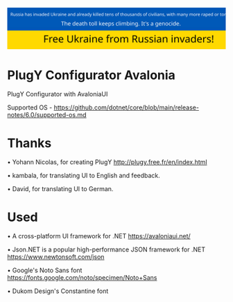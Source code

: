 ![Free Ukraine from Russian invaders!](https://raw.githubusercontent.com/Raf-9600/PlugY-Configurator-Avalonia/master/Ukraine.svg)

# PlugY Configurator Avalonia
PlugY Configurator with AvaloniaUI

Supported OS - https://github.com/dotnet/core/blob/main/release-notes/6.0/supported-os.md

# Thanks

• Yohann Nicolas, for creating PlugY http://plugy.free.fr/en/index.html

• kambala, for translating UI to English and feedback.

• David, for translating UI to German.

# Used

• A cross-platform UI framework for .NET https://avaloniaui.net/

• Json.NET is a popular high-performance JSON framework for .NET https://www.newtonsoft.com/json

• Google's Noto Sans font https://fonts.google.com/noto/specimen/Noto+Sans

• Dukom Design's Constantine font
